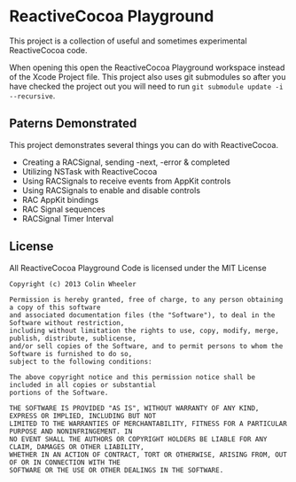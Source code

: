 # ReactiveCocoa Playground

This project is a collection of useful and sometimes experimental ReactiveCocoa code. 

When opening this open the ReactiveCocoa Playground workspace instead of the Xcode Project file. This project also uses git submodules so after you have checked the project out you will need to run `git submodule update -i --recursive`.

## Paterns Demonstrated

This project demonstrates several things you can do with ReactiveCocoa.

 * Creating a RACSignal, sending -next, -error & completed
 * Utilizing NSTask with ReactiveCocoa
 * Using RACSignals to receive events from AppKit controls
 * Using RACSignals to enable and disable controls
 * RAC AppKit bindings
 * RAC Signal sequences
 * RACSignal Timer Interval

## License

All ReactiveCocoa Playground Code is licensed under the MIT License

```
Copyright (c) 2013 Colin Wheeler

Permission is hereby granted, free of charge, to any person obtaining a copy of this software
and associated documentation files (the "Software"), to deal in the Software without restriction,
including without limitation the rights to use, copy, modify, merge, publish, distribute, sublicense,
and/or sell copies of the Software, and to permit persons to whom the Software is furnished to do so,
subject to the following conditions:

The above copyright notice and this permission notice shall be included in all copies or substantial 
portions of the Software.

THE SOFTWARE IS PROVIDED "AS IS", WITHOUT WARRANTY OF ANY KIND, EXPRESS OR IMPLIED, INCLUDING BUT NOT 
LIMITED TO THE WARRANTIES OF MERCHANTABILITY, FITNESS FOR A PARTICULAR PURPOSE AND NONINFRINGEMENT. IN
NO EVENT SHALL THE AUTHORS OR COPYRIGHT HOLDERS BE LIABLE FOR ANY CLAIM, DAMAGES OR OTHER LIABILITY, 
WHETHER IN AN ACTION OF CONTRACT, TORT OR OTHERWISE, ARISING FROM, OUT OF OR IN CONNECTION WITH THE 
SOFTWARE OR THE USE OR OTHER DEALINGS IN THE SOFTWARE.
```

